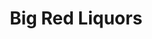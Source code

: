 ---
title: "Big Red Liquors"
url: /indianapolis/big-red-liquors-broad-ripple-avenue/
shop: alcohol
---